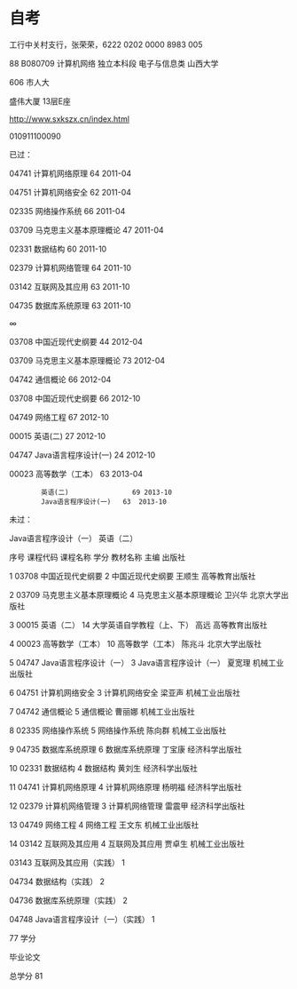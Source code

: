 # 自考

工行中关村支行，张荣荣，6222 0202 0000 8983 005

88 B080709 计算机网络 独立本科段 电子与信息类 山西大学

606 市人大

盛伟大厦 13层E座

http://www.sxkszx.cn/index.html

010911100090

已过：

04741 计算机网络原理 64 2011\-04

04751 计算机网络安全 62 2011\-04

02335 网络操作系统 66 2011\-04

03709 马克思主义基本原理概论 47 2011\-04

02331 数据结构 60 2011\-10

02379 计算机网络管理 64 2011\-10

03142 互联网及其应用 63 2011\-10

04735 数据库系统原理 63 2011\-10

∞

03708 中国近现代史纲要 44 2012\-04

03709 马克思主义基本原理概论 73 2012\-04

04742 通信概论 66 2012\-04

03708 中国近现代史纲要 66 2012\-10

04749 网络工程 67 2012\-10

00015 英语\(二\) 27 2012\-10

04747 Java语言程序设计\(一\) 24 2012\-10

00023 高等数学（工本） 63 2013\-04

```
        英语(二)                69 2013-10
        Java语言程序设计(一)   63  2013-10
```

未过：

Java语言程序设计（一） 英语（二）

序号 课程代码 课程名称 学分 教材名称 主编 出版社

1 03708 中国近现代史纲要 2 中国近现代史纲要 王顺生 高等教育出版社

2 03709 马克思主义基本原理概论 4 马克思主义基本原理概论 卫兴华 北京大学出版社

3 00015 英语（二） 14 大学英语自学教程（上、下） 高远 高等教育出版社

4 00023 高等数学（工本） 10 高等数学（工本） 陈兆斗 北京大学出版社

5 04747 Java语言程序设计（一） 3 Java语言程序设计（一） 夏宽理 机械工业出版社 　 　 　

6 04751 计算机网络安全 3 计算机网络安全 梁亚声 机械工业出版社

7 04742 通信概论 5 通信概论 曹丽娜 机械工业出版社

8 02335 网络操作系统 5 网络操作系统 陈向群 机械工业出版社

9 04735 数据库系统原理 6 数据库系统原理 丁宝康 经济科学出版社

10 02331 数据结构 4 数据结构 黄刘生 经济科学出版社

11 04741 计算机网络原理 4 计算机网络原理 杨明福 经济科学出版社

12 02379 计算机网络管理 3 计算机网络管理 雷震甲 经济科学出版社

13 04749 网络工程 4 网络工程 王文东 机械工业出版社

14 03142 互联网及其应用 4 互联网及其应用 贾卓生 机械工业出版社

03143 互联网及其应用（实践） 1

04734 数据结构（实践） 2 　

04736 数据库系统原理（实践） 2

04748 Java语言程序设计（一）（实践） 1

77 学分

毕业论文

总学分 81
